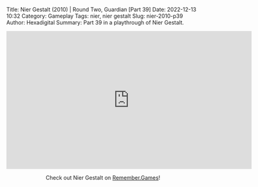 Title: Nier Gestalt (2010) | Round Two, Guardian [Part 39]
Date: 2022-12-13 10:32
Category: Gameplay
Tags: nier,  nier gestalt
Slug: nier-2010-p39
Author: Hexadigital
Summary: Part 39 in a playthrough of Nier Gestalt.

<center><iframe src="https://www.youtube.com/embed/ch6sG2MUaxA?feature=oembed" allow="accelerometer; autoplay; encrypted-media; gyroscope; picture-in-picture" width="640" height="360" frameborder="0"></iframe>

Check out Nier Gestalt on [Remember.Games](https://remember.games/game/2307/nier/)!</center>